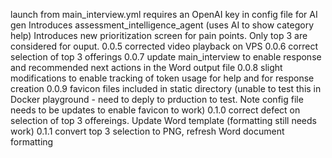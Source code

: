 launch from main_interview.yml
requires an OpenAI key in config file for AI gen
Introduces assessment_intelligence_agent (uses AI to show category help) 
Introduces new prioritization screen for pain points. Only top 3 are considered for ouput.
0.0.5 corrected video playback on VPS
0.0.6 correct selection of top 3 offerings
0.0.7 update main_interview to enable response and recommended next actions in the Word output file
0.0.8 slight modifications to enable tracking of token usage for help and for response creation
0.0.9 favicon files included in static directory (unable to test this in Docker playground - need to deply to prduction to test. Note config file needs to be updates to enable favicon to work)
0.1.0 correct defect on selection of top 3 offereings. Update Word template (formatting still needs work)
0.1.1 convert top 3 selection to PNG, refresh Word document formatting